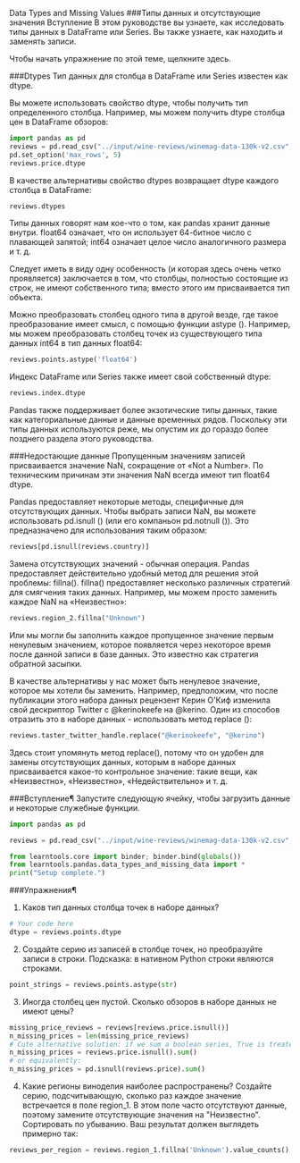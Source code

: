 Data Types and Missing Values
###Типы данных и отсутствующие значения
Вступление
В этом руководстве вы узнаете, как исследовать типы данных в DataFrame или Series. Вы  также узнаете, как находить и 
заменять записи.

Чтобы начать упражнение по этой теме, щелкните здесь.

###Dtypes
Тип данных для столбца в DataFrame или Series известен как dtype.

Вы можете использовать свойство dtype, чтобы получить тип определенного столбца. Например, мы можем получить dtype 
столбца цен в DataFrame обзоров:
```python
import pandas as pd
reviews = pd.read_csv("../input/wine-reviews/winemag-data-130k-v2.csv", index_col=0)
pd.set_option('max_rows', 5)
reviews.price.dtype
```
В качестве альтернативы свойство dtypes возвращает dtype каждого столбца в DataFrame:
```python
reviews.dtypes
```
Типы данных говорят нам кое-что о том, как pandas хранит данные внутри. float64 означает, что он использует 
64-битное число с плавающей запятой; int64 означает целое число аналогичного размера и т. д.

Следует иметь в виду одну особенность (и которая здесь очень четко проявляется) заключается в том, что столбцы, 
 полностью состоящие из строк, не имеют собственного типа; вместо этого им присваивается тип объекта.

Можно преобразовать столбец одного типа в другой везде, где такое преобразование имеет смысл, с помощью функции 
 astype (). Например, мы можем преобразовать столбец точек из существующего типа данных int64 в тип данных float64:
```python
reviews.points.astype('float64')
```
Индекс DataFrame или Series также имеет свой собственный dtype:
```python
reviews.index.dtype
```
Pandas также поддерживает более экзотические типы данных, такие как категориальные данные и данные временных рядов. 
Поскольку эти типы данных используются реже, мы опустим их до гораздо более позднего раздела этого руководства.

###Недостающие данные
Пропущенным значениям записей присваивается значение NaN, сокращение от «Not a Number». По техническим причинам эти 
значения NaN всегда имеют тип float64 dtype.

Pandas предоставляет некоторые методы, специфичные для отсутствующих данных. Чтобы выбрать записи NaN, вы можете 
использовать pd.isnull () (или его компаньон pd.notnull ()). Это предназначено для использования таким образом:
```python
reviews[pd.isnull(reviews.country)]
```
Замена отсутствующих значений - обычная операция. Pandas предоставляет действительно удобный метод для решения этой 
проблемы: fillna(). fillna() предоставляет несколько различных стратегий для смягчения таких данных. Например, мы 
можем просто заменить каждое NaN на «Неизвестно»:
```python
reviews.region_2.fillna("Unknown")
```
Или мы могли бы заполнить каждое пропущенное значение первым ненулевым значением, которое появляется через 
некоторое время после данной записи в базе данных. Это известно как стратегия обратной засыпки.

В качестве альтернативы у нас может быть ненулевое значение, которое мы хотели бы заменить. Например, предположим, 
что после публикации этого набора данных рецензент Керин О'Киф изменила свой дескриптор Twitter с @kerinokeefe на 
@kerino. Один из способов отразить это в наборе данных - использовать метод replace ():
```python
reviews.taster_twitter_handle.replace("@kerinokeefe", "@kerino")
```
Здесь стоит упомянуть метод replace(), потому что он удобен для замены отсутствующих данных, которым в наборе 
данных присваивается какое-то контрольное значение: такие вещи, как «Неизвестно», «Неизвестно», «Недействительно» и 
т. д.

###Вступление¶
Запустите следующую ячейку, чтобы загрузить данные и некоторые служебные функции.
```python
import pandas as pd

reviews = pd.read_csv("../input/wine-reviews/winemag-data-130k-v2.csv", index_col=0)

from learntools.core import binder; binder.bind(globals())
from learntools.pandas.data_types_and_missing_data import *
print("Setup complete.")
```
###Упражнения¶

1. Каков тип данных столбца точек в наборе данных?
```python
# Your code here
dtype = reviews.points.dtype
```
2. Создайте серию из записей в столбце точек, но преобразуйте записи в строки. Подсказка: в нативном Python строки 
   являются строками.
```python
point_strings = reviews.points.astype(str)
```
3. Иногда столбец цен пустой. Сколько обзоров в наборе данных не имеют цены?
```python
missing_price_reviews = reviews[reviews.price.isnull()]
n_missing_prices = len(missing_price_reviews)
# Cute alternative solution: if we sum a boolean series, True is treated as 1 and False as 0
n_missing_prices = reviews.price.isnull().sum()
# or equivalently:
n_missing_prices = pd.isnull(reviews.price).sum()
```
4. Какие регионы виноделия наиболее распространены? Создайте серию, подсчитывающую, сколько раз каждое значение 
    встречается в поле region_1. В этом поле часто отсутствуют данные, поэтому замените отсутствующие значения на 
 "Неизвестно". Сортировать по убыванию. Ваш результат должен выглядеть примерно так:
```python
reviews_per_region = reviews.region_1.fillna('Unknown').value_counts().sort_values(ascending=False)
```